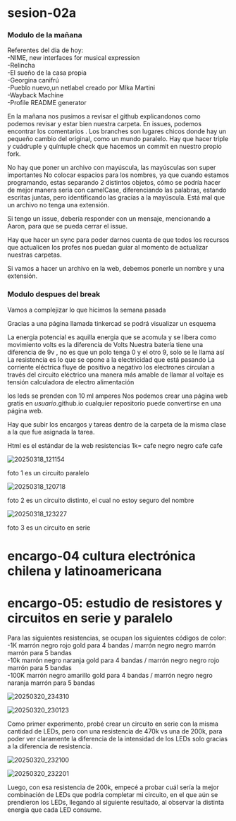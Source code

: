 # sesion-02a
### Modulo de la mañana

Referentes del dia de hoy:  
-NIME, new interfaces for musical expression  
-Relincha  
-El sueño de la casa propia  
-Georgina canifrú  
-Pueblo nuevo,un netlabel creado por MIka Martini  
-Wayback Machine  
-Profile README generator  

En la mañana nos pusimos a revisar el github explicandonos como podemos revisar y estar bien nuestra carpeta.
En issues, podemos encontrar los comentarios .
Los branches son lugares chicos donde hay un pequeño cambio del original, como un mundo paralelo.
Hay que hacer triple y cuádruple y quíntuple check que hacemos un commit en nuestro propio fork.

No hay que poner un archivo con mayúscula, las mayúsculas son super importantes
No colocar espacios para los nombres, ya que cuando estamos programando, estas separando 2 distintos objetos, cómo se podría hacer de mejor manera seria con camelCase, diferenciando las palabras, estando escritas juntas, pero identificando las gracias a la mayúscula.
Está mal que un archivo no tenga una extensión.

Si tengo un issue, debería responder con un mensaje, mencionando a Aaron, para que se pueda cerrar el issue.

Hay que hacer un sync para poder darnos cuenta de que todos los recursos que actualicen los profes nos puedan guiar al momento de actualizar nuestras carpetas.

Si vamos a hacer un archivo en la web, debemos ponerle un nombre y una extensión.


### Modulo despues del break
Vamos a complejizar lo que hicimos la semana pasada

Gracias a una página llamada tinkercad se podrá visualizar un esquema

La energia potencial es aquilla energia que se acomula y se libera como movimiento 
volts es la diferencia de Volts
Nuestra batería tiene una diferencia de 9v , no es que un polo tenga 0 y el otro 9, solo se le llama así
La resistencia es lo que se opone a la electricidad que está pasando
La corriente eléctrica fluye de positivo a negativo
los electrones circulan a través del circuito eléctrico
una manera más amable de llamar al voltaje es tensión
calculadora de electro alimentación

los leds se prenden con 10 ml amperes
Nos podemos crear una página web gratis en *usuario*.github.io 
cualquier repositorio puede convertirse en una página web.

Hay que subir los encargos y tareas dentro de la carpeta de la misma clase a la que fue asignada la tarea.

Html es el estándar de la web
resistencias 1k= cafe negro negro cafe cafe


![20250318_121154](https://github.com/user-attachments/assets/5c10563c-52dd-47f4-8ec2-a50f01664154)

foto 1 es un circuito paralelo

![20250318_120718](https://github.com/user-attachments/assets/556911dd-743e-4035-a4c0-3451d5cc9774)

foto 2 es un circuito distinto, el cual no estoy seguro del nombre

![20250318_123227](https://github.com/user-attachments/assets/880c1777-9811-4c47-a706-9e562fc51f93)

foto 3 es un circuito en serie

# encargo-04 cultura electrónica chilena y latinoamericana



# encargo-05: estudio de resistores y circuitos en serie y paralelo
Para las siguientes resistencias, se ocupan los siguientes códigos de color:  
-1K marrón negro rojo gold para 4 bandas / marrón negro negro marrón marrón para 5 bandas  
-10k marrón negro naranja gold para 4 bandas / marrón negro negro rojo marrón para 5 bandas  
-100K marrón negro amarillo gold para 4 bandas / marrón negro negro naranja marrón para 5 bandas  





![20250320_234310](https://github.com/user-attachments/assets/25df930f-d2eb-4b48-8477-aba73e51e542)

![20250320_230123](https://github.com/user-attachments/assets/e0e4f77e-d6fd-4445-8fce-e923bff2994f)

Como primer experimento, probé crear un circuito en serie con la misma cantidad de LEDs, pero con una resistencia de 470k vs una de 200k, para poder ver claramente la diferencia de la intensidad de los LEDs solo gracias a la diferencia de resistencia.


![20250320_232100](https://github.com/user-attachments/assets/556f9907-e305-47ac-b583-c855ada3df14)

![20250320_232201](https://github.com/user-attachments/assets/be9fd962-3f89-4702-8697-1334a6aca772)

Luego, con esa resistencia de 200k, empecé a probar cuál sería la mejor combinación de LEDs que podría completar mi circuito, en el que aún se prendieron los LEDs, llegando al siguiente resultado, al observar la distinta energía que cada LED consume.





